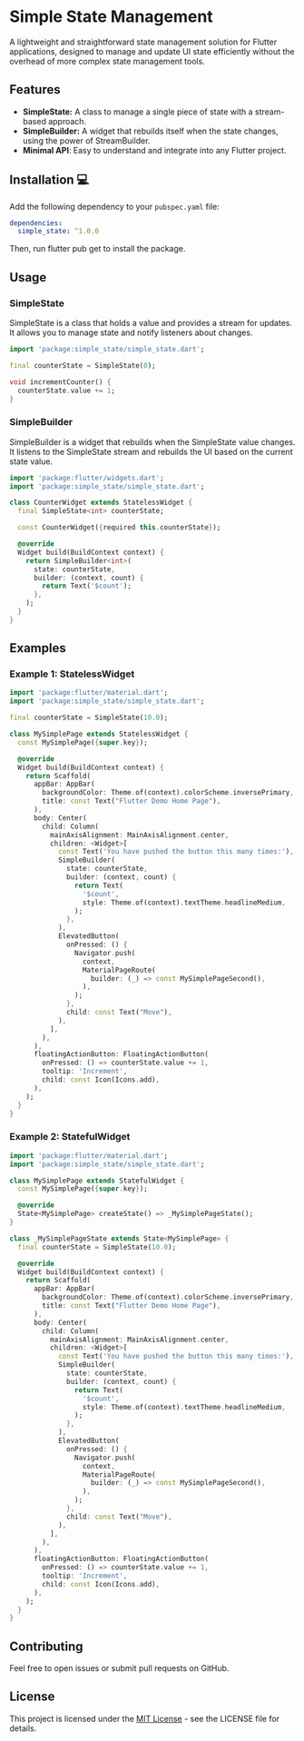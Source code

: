 # Simple State Management

A lightweight and straightforward state management solution for Flutter applications, designed to manage and update UI state efficiently without the overhead of more complex state management tools.

## Features
- **SimpleState:** A class to manage a single piece of state with a stream-based approach.
- **SimpleBuilder:** A widget that rebuilds itself when the state changes, using the power of StreamBuilder.
- **Minimal API**: Easy to understand and integrate into any Flutter project.


## Installation 💻

Add the following dependency to your `pubspec.yaml` file:

```yaml
dependencies:
  simple_state: ^1.0.0
```

Then, run flutter pub get to install the package.

## Usage

### SimpleState

SimpleState is a class that holds a value and provides a stream for updates. It allows you to manage state and notify listeners about changes.

```dart
import 'package:simple_state/simple_state.dart';

final counterState = SimpleState(0);

void incrementCounter() {
  counterState.value += 1;
}
```

### SimpleBuilder

SimpleBuilder is a widget that rebuilds when the SimpleState value changes. It listens to the SimpleState stream and rebuilds the UI based on the current state value.

```dart
import 'package:flutter/widgets.dart';
import 'package:simple_state/simple_state.dart';

class CounterWidget extends StatelessWidget {
  final SimpleState<int> counterState;

  const CounterWidget({required this.counterState});

  @override
  Widget build(BuildContext context) {
    return SimpleBuilder<int>(
      state: counterState,
      builder: (context, count) {
        return Text('$count');
      },
    );
  }
}
```

## Examples

### Example 1: StatelessWidget

```dart
import 'package:flutter/material.dart';
import 'package:simple_state/simple_state.dart';

final counterState = SimpleState(10.0);

class MySimplePage extends StatelessWidget {
  const MySimplePage({super.key});

  @override
  Widget build(BuildContext context) {
    return Scaffold(
      appBar: AppBar(
        backgroundColor: Theme.of(context).colorScheme.inversePrimary,
        title: const Text("Flutter Demo Home Page"),
      ),
      body: Center(
        child: Column(
          mainAxisAlignment: MainAxisAlignment.center,
          children: <Widget>[
            const Text('You have pushed the button this many times:'),
            SimpleBuilder(
              state: counterState,
              builder: (context, count) {
                return Text(
                  '$count',
                  style: Theme.of(context).textTheme.headlineMedium,
                );
              },
            ),
            ElevatedButton(
              onPressed: () {
                Navigator.push(
                  context,
                  MaterialPageRoute(
                    builder: (_) => const MySimplePageSecond(),
                  ),
                );
              },
              child: const Text("Move"),
            ),
          ],
        ),
      ),
      floatingActionButton: FloatingActionButton(
        onPressed: () => counterState.value += 1,
        tooltip: 'Increment',
        child: const Icon(Icons.add),
      ),
    );
  }
}
```

### Example 2: StatefulWidget

```dart
import 'package:flutter/material.dart';
import 'package:simple_state/simple_state.dart';

class MySimplePage extends StatefulWidget {
  const MySimplePage({super.key});

  @override
  State<MySimplePage> createState() => _MySimplePageState();
}

class _MySimplePageState extends State<MySimplePage> {
  final counterState = SimpleState(10.0);

  @override
  Widget build(BuildContext context) {
    return Scaffold(
      appBar: AppBar(
        backgroundColor: Theme.of(context).colorScheme.inversePrimary,
        title: const Text("Flutter Demo Home Page"),
      ),
      body: Center(
        child: Column(
          mainAxisAlignment: MainAxisAlignment.center,
          children: <Widget>[
            const Text('You have pushed the button this many times:'),
            SimpleBuilder(
              state: counterState,
              builder: (context, count) {
                return Text(
                  '$count',
                  style: Theme.of(context).textTheme.headlineMedium,
                );
              },
            ),
            ElevatedButton(
              onPressed: () {
                Navigator.push(
                  context,
                  MaterialPageRoute(
                    builder: (_) => const MySimplePageSecond(),
                  ),
                );
              },
              child: const Text("Move"),
            ),
          ],
        ),
      ),
      floatingActionButton: FloatingActionButton(
        onPressed: () => counterState.value += 1,
        tooltip: 'Increment',
        child: const Icon(Icons.add),
      ),
    );
  }
}
```


## Contributing

Feel free to open issues or submit pull requests on GitHub.

## License

This project is licensed under the [MIT License](https://github.com/EasyFlutterApps/simple_state/blob/main/LICENSE) - see the LICENSE file for details.